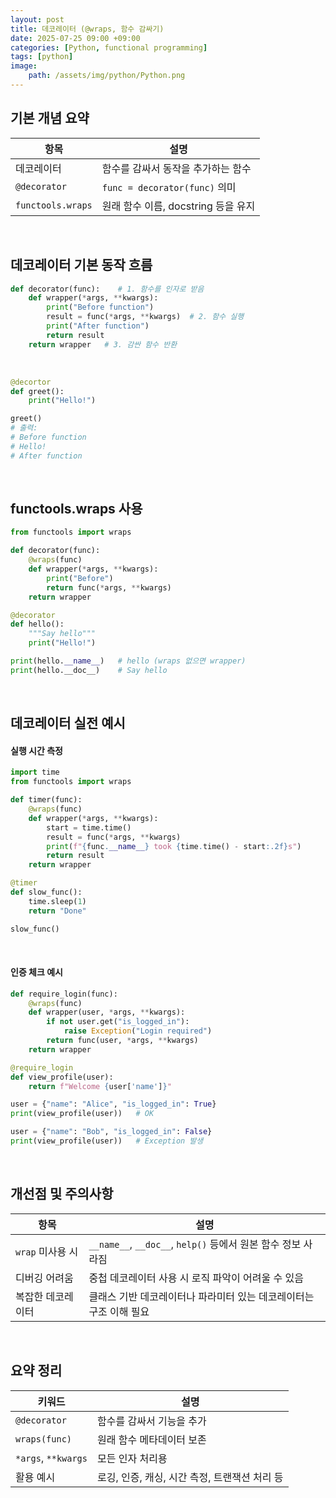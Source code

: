```yaml
---
layout: post
title: 데코레이터 (@wraps, 함수 감싸기)
date: 2025-07-25 09:00 +09:00
categories: [Python, functional programming]
tags: [python]
image:
    path: /assets/img/python/Python.png
---
```


## 기본 개념 요약

| 항목 | 설명 |
|-|-|
| 데코레이터 | 함수를 감싸서 동작을 추가하는 함수 |
| `@decorator` | `func = decorator(func)` 의미 |
| `functools.wraps` | 원래 함수 이름, docstring 등을 유지 |

<br>

## 데코레이터 기본 동작 흐름

```python
def decorator(func):    # 1. 함수를 인자로 받음
    def wrapper(*args, **kwargs):
        print("Before function")
        result = func(*args, **kwargs)  # 2. 함수 실행
        print("After function")
        return result
    return wrapper   # 3. 감싼 함수 반환
```

<br>

```python
@decortor
def greet():
    print("Hello!")

greet()
# 출력:
# Before function
# Hello!
# After function
```

<br>

## functools.wraps 사용

```python
from functools import wraps

def decorator(func):
    @wraps(func)
    def wrapper(*args, **kwargs):
        print("Before")
        return func(*args, **kwargs)
    return wrapper

@decorator
def hello():
    """Say hello"""
    print("Hello!")

print(hello.__name__)   # hello (wraps 없으면 wrapper)
print(hello.__doc__)    # Say hello
```

<br>

## 데코레이터 실전 예시

#### 실행 시간 측정

```python
import time
from functools import wraps

def timer(func):
    @wraps(func)
    def wrapper(*args, **kwargs):
        start = time.time()
        result = func(*args, **kwargs)
        print(f"{func.__name__} took {time.time() - start:.2f}s")
        return result
    return wrapper

@timer
def slow_func():
    time.sleep(1)
    return "Done"

slow_func()
```

<br>

#### 인증 체크 예시

```python
def require_login(func):
    @wraps(func)
    def wrapper(user, *args, **kwargs):
        if not user.get("is_logged_in"):
            raise Exception("Login required")
        return func(user, *args, **kwargs)
    return wrapper

@require_login
def view_profile(user):
    return f"Welcome {user['name']}"

user = {"name": "Alice", "is_logged_in": True}
print(view_profile(user))   # OK

user = {"name": "Bob", "is_logged_in": False}
print(view_profile(user))   # Exception 발생
```

<br>

## 개선점 및 주의사항

| 항목 | 설명 |
|-|-|
| `wrap` 미사용 시 | `__name__`, `__doc__`, `help()` 등에서 원본 함수 정보 사라짐 |
| 디버깅 어려움 | 중첩 데코레이터 사용 시 로직 파악이 어려울 수 있음 |
| 복잡한 데코레이터 | 클래스 기반 데코레이터나 파라미터 있는 데코레이터는 구조 이해 필요 |

<br>

## 요약 정리

| 키워드 | 설명 |
|-|-|
| `@decorator` | 함수를 감싸서 기능을 추가 |
| `wraps(func)` | 원래 함수 메타데이터 보존 |
| `*args`, `**kwargs` | 모든 인자 처리용 |
| 활용 예시 | 로깅, 인증, 캐싱, 시간 측정, 트랜잭션 처리 등 |
